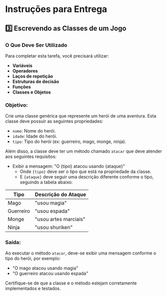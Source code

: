 # Instruções para Entrega

## 3️⃣ Escrevendo as Classes de um Jogo

### O Que Deve Ser Utilizado

Para completar esta tarefa, você precisará utilizar:

- **Variáveis**
- **Operadores**
- **Laços de repetição**
- **Estruturas de decisão**
- **Funções**
- **Classes e Objetos**

### Objetivo:

Crie uma classe genérica que represente um herói de uma aventura. Esta classe deve possuir as seguintes propriedades:

- `nome`: Nome do herói.
- `idade`: Idade do herói.
- `tipo`: Tipo do herói (ex: guerreiro, mago, monge, ninja).

Além disso, a classe deve ter um método chamado `atacar` que deve atender aos seguintes requisitos:

- Exibir a mensagem: "O {tipo} atacou usando {ataque}"
  - Onde `{tipo}` deve ser o tipo que está na propriedade da classe.
  - E `{ataque}` deve seguir uma descrição diferente conforme o tipo, seguindo a tabela abaixo:

| Tipo      | Descrição do Ataque   |
| --------- | --------------------- |
| Mago      | "usou magia"          |
| Guerreiro | "usou espada"         |
| Monge     | "usou artes marciais" |
| Ninja     | "usou shuriken"       |

### Saída:

Ao executar o método `atacar`, deve-se exibir uma mensagem conforme o tipo do herói, por exemplo:

- "O mago atacou usando magia"
- "O guerreiro atacou usando espada"

Certifique-se de que a classe e o método estejam corretamente implementados e testados.
